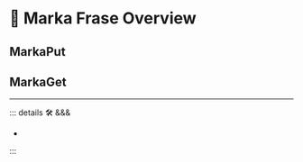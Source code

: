 
# 🔷 <move>Marka Frase Overview</move>

## MarkaPut

>

## MarkaGet

>

---

<!-- =================================================== -->
<!-- =================================================== -->
<!-- =================================================== -->
<!-- =================================================== -->
<!-- =================================================== -->
::: details 🛠 <dev>&&&</dev>

-

:::

